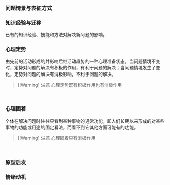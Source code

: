 ### 问题情景与表征方式

### 知识经验与迁移
已有的知识经验、技能和方法对解决新问题的影响。

### 心理定势
由先前的活动形成的并影响后继活动趋势的一种心理准备状态。当问题情境不变时，定势对问题的解决有积极的作用，有利于问题的解决；当问题情境发生了变化，定势对问题的解决有消极影响，不利于问题的解决。

>[!Warning] 注意
>心理定势既有积极作用也有消极作用

<br>

### 心理固着
个体在解决问题时往往只看到某种事物的通常功能，即人们长期以来形成的对某些事物的功能或用途的固定看法，而看不到它其他方面可能有的功能。

>[!Warning] 注意
>心理固着只有消极作用

<br>

### 原型启发

### 情绪动机